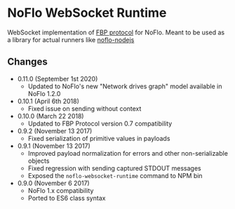 NoFlo WebSocket Runtime
====

WebSocket implementation of [FBP protocol](https://flowbased.github.io/fbp-protocol/) for NoFlo. Meant to be used as a library for actual runners like [noflo-nodejs](https://github.com/noflo/noflo-nodejs)

## Changes

* 0.11.0 (September 1st 2020)
  - Updated to NoFlo's new "Network drives graph" model available in NoFlo 1.2.0
* 0.10.1 (April 6th 2018)
  - Fixed issue on sending without context
* 0.10.0 (March 22 2018)
  - Updated to FBP Protocol version 0.7 compatibility
* 0.9.2 (November 13 2017)
  - Fixed serialization of primitive values in payloads
* 0.9.1 (November 13 2017)
  - Improved payload normalization for errors and other non-serializable objects
  - Fixed regression with sending captured STDOUT messages
  - Exposed the `noflo-websocket-runtime` command to NPM bin
* 0.9.0 (November 6 2017)
  - NoFlo 1.x compatibility
  - Ported to ES6 class syntax
